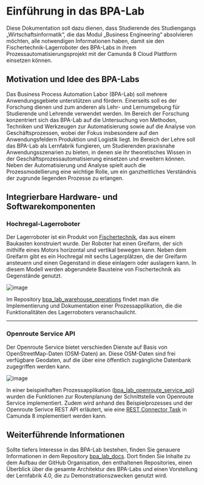 # Einführung in das BPA-Lab 
Diese Dokumentation soll dazu dienen, dass Studierende des Studiengangs „Wirtschaftsinformatik“, die das Modul „Business Engineering“ absolvieren möchten, alle notwendigen Informationen haben, damit sie den Fischertechnik-Lagerroboter des BPA-Labs in ihrem Prozessautomatisierungsprojekt mit der Camunda 8 Cloud Plattform einsetzen können.

## Motivation und Idee des BPA-Labs
Das Business Process Automation Labor (BPA-Lab) soll mehrere Anwendungsgebiete unterstützen und fördern. 
Einerseits soll es der Forschung dienen und zum anderen als Lehr- und Lernumgebung für Studierende und
Lehrende verwendet werden.
Im Bereich der Forschung konzentriert sich das BPA-Lab auf die Untersuchung von Methoden, Techniken und Werkzeugen 
zur Automatisierung sowie auf die Analyse von Geschäftsprozessen, wobei der Fokus insbesondere auf den Anwendungsfeldern
Produktion und Logistik liegt. Im Bereich der Lehre soll das BPA-Lab als Lernfabrik fungieren, 
um Studierenden praxisnahe Anwendungsszenarien zu bieten, in denen sie
ihr theoretisches Wissen in der Geschäftsprozessautomatisierung einsetzen und
erweitern können. Neben der Automatisierung und Analyse spielt auch die Prozessmodellierung eine wichtige Rolle, 
um ein ganzheitliches Verständnis der zugrunde liegenden Prozesse zu erlangen.


## Integrierbare Hardware- und Softwarekomponenten

### Hochregal-Lagerroboter
Der Lagerroboter ist ein Produkt von [Fischertechnik](https://www.fischertechnik.de/de-de), das aus einem Baukasten konstruiert wurde. Der Roboter hat einen Greifarm, der sich mithilfe eines Motors horizontal und vertikal bewegen kann. Neben dem Greifarm gibt es ein Hochregal mit sechs Lagerplätzen, die der Greifarm ansteuern und einen Gegenstand in diese einlagern oder auslagern kann. In diesem Modell werden abgerundete Bausteine von Fischertechnik als Gegenstände genutzt.

![image](https://github.com/BpaLabTHCologne/bpa_lab_student_docs/assets/134142150/7e61d157-bf0b-4016-b8e8-1d36cd364fae)

Im Repository [bpa_lab_warehouse_operations](https://github.com/BpaLabTHCologne/bpa_lab_warehouse_operations) findet man die Implementierung und Dokumentation einer Prozessapplikation, die die Funktionalitäten des Lagerroboters veranschaulicht.

***

### Openroute Service API
Der Openroute Service bietet verschieden Dienste auf Basis von OpenStreetMap-Daten (OSM-Daten) an. Diese OSM-Daten sind frei verfügbare Geodaten, auf die über eine öffentlich zugängliche Datenbank zugegriffen werden kann.

![image](https://github.com/BpaLabTHCologne/bpa_lab_student_docs/assets/134142150/bad57994-b9c7-4343-aad0-69c6ea2d077f)

In einer beispielhaften Prozessapplikation ([bpa_lab_openroute_service_api](https://github.com/BpaLabTHCologne/bpa_lab_openroute_service_API)) wurden die Funktionen zur Routenplanung der Schnittstelle von Openroute Service implementiert. Zudem wird anhand des Beispielprozesses und der Openroute Serivce REST API erläutert, wie eine [REST Connector Task](https://docs.camunda.io/docs/components/connectors/protocol/rest/) in Camunda 8 implementiert werden kann.


## Weiterführende Informationen
Sollte tiefers Interesse in das BPA-Lab bestehen, finden Sie genauere Informationen in dem Repository [bpa_lab_docs](https://github.com/BpaLabTHCologne/bpa_lab_docs). Dort finden Sie Inhalte zu dem Aufbau der GitHub Organisation, den enthaltenen Repositories, einen Überblick über die gesamte Architektur des BPA-Labs und einen Vorstellung der Lernfabrik 4.0, die zu Demonstrationszwecken genutzt wird.
